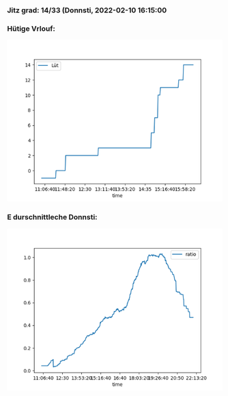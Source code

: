 ### Jitz grad: 14/33 (Donnsti, 2022-02-10 16:15:00

### Hütige Vrlouf:
![Graph](Today.png)

### E durschnittleche Donnsti:
![Graph](Donnsti.png)